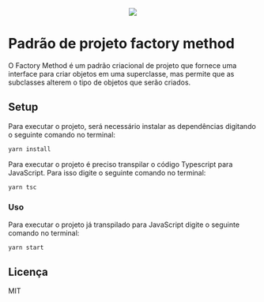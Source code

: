 <p align="center">
  <img src="https://refactoring.guru/images/patterns/cards/factory-method-mini.png"/>
<p/>

# Padrão de projeto factory method

O Factory Method é um padrão criacional de projeto que fornece uma interface para criar objetos em uma superclasse, mas permite que as subclasses alterem o tipo de objetos que serão criados.

## Setup

Para executar o projeto, será necessário instalar as dependências digitando o seguinte comando no terminal:

```bash
yarn install
```

Para executar o projeto é preciso transpilar o código Typescript para JavaScript. Para isso digite o seguinte comando no terminal:

```bash
yarn tsc
```

### Uso

Para executar o projeto já transpilado para JavaScript digite o seguinte comando no terminal:

```bash
yarn start
```

## Licença

MIT